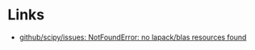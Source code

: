 # Links
- [github/scipy/issues: NotFoundError: no lapack/blas resources found](https://github.com/scipy/scipy/issues/9005)